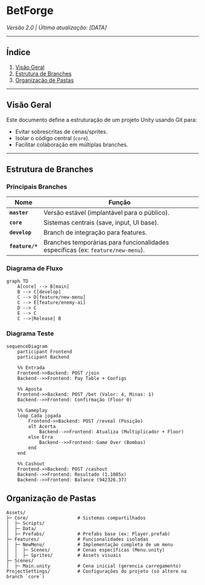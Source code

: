# BetForge

*Versão 2.0 | Última atualização: [DATA]*

---

## Índice
1. [Visão Geral](#visão-geral)
2. [Estrutura de Branches](#estrutura-de-branches)
3. [Organização de Pastas](#organização-de-pastas)

---

## Visão Geral <a name="visão-geral"></a>
Este documento define a estruturação de um projeto Unity usando Git para:
- Evitar sobrescritas de cenas/sprites.
- Isolar o código central (`core`).
- Facilitar colaboração em múltiplas branches.

---

## Estrutura de Branches <a name="estrutura-de-branches"></a>

### Principais Branches
| Nome          | Função                                                                 |
|---------------|------------------------------------------------------------------------|
| **`master`**    | Versão estável (implantável para o público).                          |
| **`core`**    | Sistemas centrais (save, input, UI base).                             |
| **`develop`** | Branch de integração para features.                                   |
| **`feature/*`** | Branches temporárias para funcionalidades específicas (ex: `feature/new-menu`). |

### Diagrama de Fluxo
```mermaid
graph TD
    A[core] --> B[main]
    B --> C[develop]
    C --> D[feature/new-menu]
    C --> E[feature/enemy-ai]
    D --> C
    E --> C
    C -->|Release| B
```

### Diagrama Teste
```mermaid
sequenceDiagram
    participant Frontend
    participant Backend
    
    %% Entrada
    Frontend->>Backend: POST /join
    Backend-->>Frontend: Pay Table + Configs
    
    %% Aposta
    Frontend->>Backend: POST /bet (Valor: 4, Minas: 1)
    Backend-->>Frontend: Confirmação (Floor 0)
    
    %% Gameplay
    loop Cada jogada
        Frontend->>Backend: POST /reveal (Posição)
        alt Acerta
            Backend-->>Frontend: Atualiza (Multiplicador + Floor)
        else Erra
            Backend-->>Frontend: Game Over (Bombas)
        end
    end
    
    %% Cashout
    Frontend->>Backend: POST /cashout
    Backend-->>Frontend: Resultado (1.1085x)
    Backend-->>Frontend: Balance (942326.37)
```

## Organização de Pastas <a name="organização-de-pastas"></a>
```
Assets/
├─ Core/                  # Sistemas compartilhados
│  ├─ Scripts/
│  ├─ Data/
│  ├─ Prefabs/            # Prefabs base (ex: Player.prefab)
├─ Features/              # Funcionalidades isoladas
│  ├─ NewMenu/            # Implementação completa de um menu
│  │  ├─ Scenes/          # Cenas específicas (Menu.unity)
│  │  ├─ Sprites/         # Assets visuais
├─ Scenes/
│  ├─ Main.unity          # Cena inicial (gerencia carregamento)
ProjectSettings/          # Configurações do projeto (só altere na branch `core`)
```
